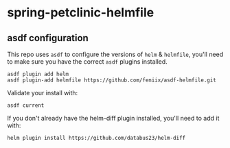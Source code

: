 # spring-petclinic-helmfile

## asdf configuration

This repo uses `asdf` to configure the versions of `helm` & `helmfile`, you'll need to make sure you have
the correct `asdf` plugins installed.

```
asdf plugin add helm
asdf plugin-add helmfile https://github.com/feniix/asdf-helmfile.git
```

Validate your install with:

```
asdf current
```

If you don't already have the helm-diff plugin installed, you'll need to add it with:

```
helm plugin install https://github.com/databus23/helm-diff
```
